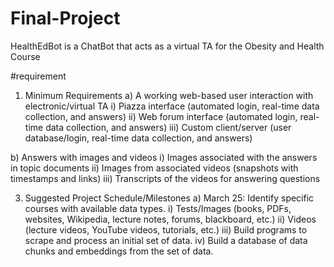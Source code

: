 # Final-Project
HealthEdBot is a ChatBot that acts as a virtual TA for the Obesity and Health Course

#requirement
1) Minimum Requirements 
a) A working web-based user interaction with electronic/virtual TA 
i) Piazza interface (automated login, real-time data collection, and answers) 
ii) Web forum interface (automated login, real-time data collection, and answers) 
iii) Custom client/server (user database/login, real-time data collection, and answers)

b) Answers with images and videos 
i) Images associated with the answers in topic documents 
ii) Images from associated videos (snapshots with timestamps and links) 
iii) Transcripts of the videos for answering questions 

3) Suggested Project Schedule/Milestones 
a) March 25: Identify specific courses with available data types. 
i) Tests/Images (books, PDFs, websites, Wikipedia, lecture notes, forums, 
blackboard, etc.) 
ii) Videos (lecture videos, YouTube videos, tutorials, etc.) 
iii) Build programs to scrape and process an initial set of data. 
iv) Build a database of data chunks and embeddings from the set of data.
